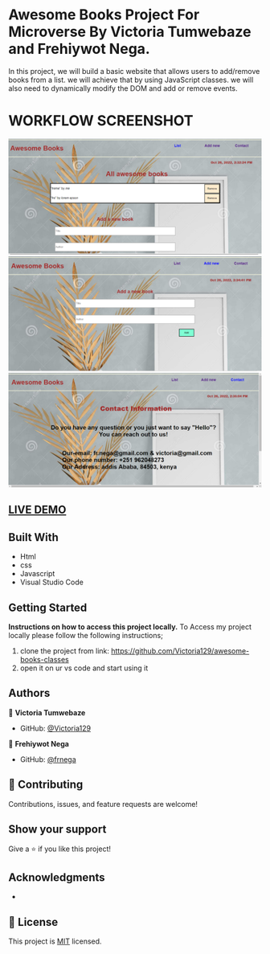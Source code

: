 # Awesome Books Project For Microverse By Victoria Tumwebaze and Frehiywot Nega.

In this project, we will build a basic website that allows users to add/remove books from a list. we will achieve that by using JavaScript classes. 
we will also need to dynamically modify the DOM and add or remove events.


# WORKFLOW SCREENSHOT 
![screenshot](./image/home.PNG)
![screenshot](./image/add.PNG)
![screenshot](./image/contact.PNG)

## [LIVE DEMO](https://victoria129.github.io/awesome-books/)

## Built With

- Html
- css
- Javascript
- Visual Studio Code

## Getting Started

**Instructions on how to access this project locally.**
 To Access my project locally please follow the following instructions;
1. clone the project from link: https://github.com/Victoria129/awesome-books-classes
2. open it on ur vs code and start using it 


## Authors


👤 **Victoria Tumwebaze**

- GitHub: [@Victoria129](https://github.com/Victoria129)

👤 **Frehiywot Nega**
- GitHub: [@frnega](https://github.com/frnega)


## 🤝 Contributing

Contributions, issues, and feature requests are welcome!


## Show your support

Give a ⭐️ if you like this project!

## Acknowledgments

-

## 📝 License

This project is [MIT](./MIT.md) licensed.
